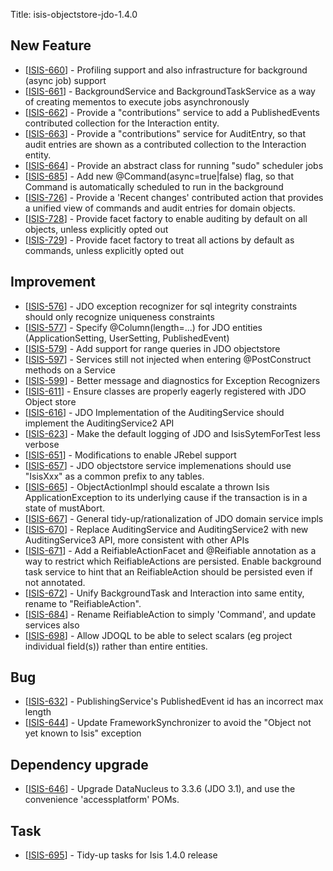 Title: isis-objectstore-jdo-1.4.0
                               
<h2>        New Feature
</h2>
<ul>
<li>[<a href='https://issues.apache.org/jira/browse/ISIS-660'>ISIS-660</a>] -         Profiling support and also infrastructure for background (async job) support
</li>
<li>[<a href='https://issues.apache.org/jira/browse/ISIS-661'>ISIS-661</a>] -         BackgroundService and BackgroundTaskService as a way of creating mementos to execute jobs asynchronously
</li>
<li>[<a href='https://issues.apache.org/jira/browse/ISIS-662'>ISIS-662</a>] -         Provide a &quot;contributions&quot; service to add a PublishedEvents contributed collection for the Interaction entity.
</li>
<li>[<a href='https://issues.apache.org/jira/browse/ISIS-663'>ISIS-663</a>] -         Provide a &quot;contributions&quot; service for AuditEntry, so that audit entries are shown as a contributed collection to the Interaction entity.
</li>
<li>[<a href='https://issues.apache.org/jira/browse/ISIS-664'>ISIS-664</a>] -         Provide an abstract class for running &quot;sudo&quot; scheduler jobs
</li>
<li>[<a href='https://issues.apache.org/jira/browse/ISIS-685'>ISIS-685</a>] -         Add new @Command(async=true|false) flag, so that Command is automatically scheduled to run in the background
</li>
<li>[<a href='https://issues.apache.org/jira/browse/ISIS-726'>ISIS-726</a>] -         Provide a &#39;Recent changes&#39; contributed action that provides a unified view of commands and audit entries for domain objects.
</li>
<li>[<a href='https://issues.apache.org/jira/browse/ISIS-728'>ISIS-728</a>] -         Provide facet factory to enable auditing by default on all objects, unless explicitly opted out
</li>
<li>[<a href='https://issues.apache.org/jira/browse/ISIS-729'>ISIS-729</a>] -         Provide facet factory to treat all actions by default as commands, unless explicitly opted out
</li>
</ul>

<h2>        Improvement
</h2>
<ul>
<li>[<a href='https://issues.apache.org/jira/browse/ISIS-576'>ISIS-576</a>] -         JDO exception recognizer for sql integrity constraints should only recognize uniqueness constraints
</li>
<li>[<a href='https://issues.apache.org/jira/browse/ISIS-577'>ISIS-577</a>] -         Specify @Column(length=...) for JDO entities (ApplicationSetting, UserSetting, PublishedEvent)
</li>
<li>[<a href='https://issues.apache.org/jira/browse/ISIS-579'>ISIS-579</a>] -         Add support for range queries in JDO objectstore
</li>
<li>[<a href='https://issues.apache.org/jira/browse/ISIS-597'>ISIS-597</a>] -         Services still not injected when entering @PostConstruct methods on a Service
</li>
<li>[<a href='https://issues.apache.org/jira/browse/ISIS-599'>ISIS-599</a>] -         Better message and diagnostics for Exception Recognizers
</li>
<li>[<a href='https://issues.apache.org/jira/browse/ISIS-611'>ISIS-611</a>] -         Ensure classes are properly eagerly registered with JDO Object store
</li>
<li>[<a href='https://issues.apache.org/jira/browse/ISIS-616'>ISIS-616</a>] -         JDO Implementation of the AuditingService should implement the AuditingService2 API
</li>
<li>[<a href='https://issues.apache.org/jira/browse/ISIS-623'>ISIS-623</a>] -         Make the default logging of JDO and IsisSytemForTest less verbose
</li>
<li>[<a href='https://issues.apache.org/jira/browse/ISIS-651'>ISIS-651</a>] -         Modifications to enable JRebel support
</li>
<li>[<a href='https://issues.apache.org/jira/browse/ISIS-657'>ISIS-657</a>] -         JDO objectstore service implemenations should use &quot;IsisXxx&quot; as a common prefix to any tables.
</li>
<li>[<a href='https://issues.apache.org/jira/browse/ISIS-665'>ISIS-665</a>] -         ObjectActionImpl should escalate a thrown Isis ApplicationException to its underlying cause if the transaction is in a state of mustAbort.
</li>
<li>[<a href='https://issues.apache.org/jira/browse/ISIS-667'>ISIS-667</a>] -         General tidy-up/rationalization of JDO domain service impls
</li>
<li>[<a href='https://issues.apache.org/jira/browse/ISIS-670'>ISIS-670</a>] -         Replace AuditingService and AuditingService2 with new AuditingService3 API, more consistent with other APIs
</li>
<li>[<a href='https://issues.apache.org/jira/browse/ISIS-671'>ISIS-671</a>] -         Add a ReifiableActionFacet and @Reifiable annotation as a way to restrict which ReifiableActions are persisted.  Enable background task service to hint that an ReifiableAction should be persisted even if not annotated.
</li>
<li>[<a href='https://issues.apache.org/jira/browse/ISIS-672'>ISIS-672</a>] -         Unify BackgroundTask and Interaction into same entity, rename to &quot;ReifiableAction&quot;.
</li>
<li>[<a href='https://issues.apache.org/jira/browse/ISIS-684'>ISIS-684</a>] -         Rename ReifiableAction to simply &#39;Command&#39;, and update services also
</li>
<li>[<a href='https://issues.apache.org/jira/browse/ISIS-698'>ISIS-698</a>] -         Allow JDOQL to be able to select scalars (eg project individual field(s)) rather than entire entities.
</li>
</ul>
    

<h2>        Bug
</h2>
<ul>
<li>[<a href='https://issues.apache.org/jira/browse/ISIS-632'>ISIS-632</a>] -         PublishingService&#39;s PublishedEvent id has an incorrect max length
</li>
<li>[<a href='https://issues.apache.org/jira/browse/ISIS-644'>ISIS-644</a>] -         Update FrameworkSynchronizer to avoid the &quot;Object not yet known to Isis&quot; exception
</li>
</ul>
    
<h2>        Dependency upgrade
</h2>
<ul>
<li>[<a href='https://issues.apache.org/jira/browse/ISIS-646'>ISIS-646</a>] -         Upgrade DataNucleus to 3.3.6 (JDO 3.1), and use the convenience &#39;accessplatform&#39; POMs.
</li>
</ul>
            
                            
<h2>        Task
</h2>
<ul>
<li>[<a href='https://issues.apache.org/jira/browse/ISIS-695'>ISIS-695</a>] -         Tidy-up tasks for Isis 1.4.0 release
</li>
</ul>
                
